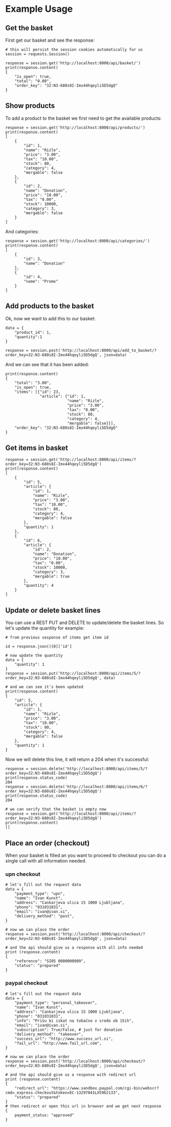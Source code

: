 Example Usage
=============

Get the basket
--------------
First get our basket and see the response:


    # this will persist the session cookies automatically for us
    session = requests.Session()

    response = session.get('http://localhost:8000/api/basket/')
    print(response.content)
    {
        "is_open": true,
        "total": "0.00",
        "order_key": "32:N3-680s8I-Imx44hqeyli5D5dgQ"
    }



Show products
--------------------------
To add a product to the basket we first need to get the available products:



    response = session.get('http://localhost:8000/api/products/')
    print(response.content)
    [
        {
            "id": 1,
            "name": "Rizle",
            "price": "3.00",
            "tax": "10.00",
            "stock": 80,
            "category": 4,
            "mergable": false
        },
        {
            "id": 2,
            "name": "Donation",
            "price": "10.00",
            "tax": "0.00",
            "stock": 10000,
            "category": 3,
            "mergable": false
        }
    ]
   
And categories:
    
    response = session.get('http://localhost:8000/api/categories/')
    print(response.content)
    [
        {
            "id": 3,
            "name": "Donation"
        },
        {
            "id": 4,
            "name": "Promo"
        }
    ]

Add products to the basket
--------------------------
Ok, now we want to add this to our basket:


    data = {
        "product_id": 1,
        "quantity":1
    }

    response = session.post('http://localhost:8000/api/add_to_basket/?order_key=32:N3-680s8I-Imx44hqeyli5D5dgQ', json=data)

And we can see that it has been added:


    print(response.content)
    {
        "total": "3.00",
        "is_open": true,
        "items": [{"id": 23,
                   "article": {"id": 1,
                               "name": "Rizle",
                               "price": "3.00",
                               "tax": "0.00",
                               "stock": 80,
                               "category": 4,
                               "mergable": false}}],
        "order_key": "32:N3-680s8I-Imx44hqeyli5D5dgQ"
    }
    
    
   
Get items in basket
--------------------------

    response = session.get('http://localhost:8000/api/items/?order_key=32:N3-680s8I-Imx44hqeyli5D5dgQ')
    print(response.content)
    [
        {
            "id": 5,
            "article": {
                "id": 1,
                "name": "Rizle",
                "price": "3.00",
                "tax": "10.00",
                "stock": 80,
                "category": 4,
                "mergable": false
            },
            "quantity": 1
        },
        {
            "id": 6,
            "article": {
                "id": 2,
                "name": "Donation",
                "price": "10.00",
                "tax": "0.00",
                "stock": 10000,
                "category": 3,
                "mergable": true
            },
            "quantity": 4
        }
    ]
    

Update or delete basket lines
-----------------------------

You can use a REST PUT and DELETE to update/delete the basket lines. So let's update the quantity for example:


    # from previous sesponse of items get item id

    id = response.json()[0]['id']

    # now update the quantity
    data = {
        "quantity": 1
    }
    response = session.put('http://localhost:8000/api/items/5/?order_key=32:N3-680s8I-Imx44hqeyli5D5dgQ', data)

    # and we can see it's been updated
    print(response.content)
    {
        "id": 5,
        "article": {
            "id": 1,
            "name": "Rizle",
            "price": "3.00",
            "tax": "10.00",
            "stock": 80,
            "category": 4,
            "mergable": false
        },
        "quantity": 1
    }

Now we will delete this line, it will return a 204 when it's successful:


    response = session.delete('http://localhost:8000/api/items/5/?order_key=32:N3-680s8I-Imx44hqeyli5D5dgQ')
    print(response.status_code)
    204
    response = session.delete('http://localhost:8000/api/items/6/?order_key=32:N3-680s8I-Imx44hqeyli5D5dgQ')
    print(response.status_code)
    204

    # we can verify that the basket is empty now
    response = session.get('http://localhost:8000/api/items/?order_key=32:N3-680s8I-Imx44hqeyli5D5dgQ')
    print(response.content)
    []

Place an order (checkout)
-------------------------

When your basket is filled an you want to proceed to checkout you can do a single call with all information needed. 


### upn checkout

    
    # let's fill out the request data
    data = {
        "payment_type": "upn",
        "name": "Ivan Kunst",
        "address": "Cankarjeva ulica 15 1000 Ljubljana",
        "phone": "031031031",
        "email": "ivan@ivan.si",
        "delivery_method": "post",
    }

    # now we can place the order
    response = session.post('http://localhost:8000/api/checkout/?order_key=32:N3-680s8I-Imx44hqeyli5D5dgQ', json=data)

    # and the api should give us a response with all info needed
    print (response.content)
    {
        "reference": "SI05 0000000009",
        "status": "prepared"
    } 


### paypal checkout

    
    # let's fill out the request data
    data = {
        "payment_type": "personal_takeover",
        "name": "Ivan Kunst",
        "address": "Cankarjeva ulica 15 1000 Ljubljana",
        "phone": "031031031",
        "info": "Prišu bi iskat na tobačno v sredo ob 15ih",
        "email": "ivan@ivan.si",
        "subscription": True/False, # just for donation
        "delivery_method": "takeover",
        "success_url": "http://www.success_url.si",
        "fail_url": "http://www.fail_url.com",
    }

    # now we can place the order
    response = session.post('http://localhost:8000/api/checkout/?order_key=32:N3-680s8I-Imx44hqeyli5D5dgQ', json=data)

    # and the api should give us a response with redirect url
    print (response.content)
    {
        "redirect_url": "https://www.sandbox.paypal.com/cgi-bin/webscr?cmd=_express-checkout&token=EC-13297041LX5962133",
        "status": "prepared"
    }
    # then redirect or open this url in browser and we get next response
    {
        payment_status: "approved"
    }

